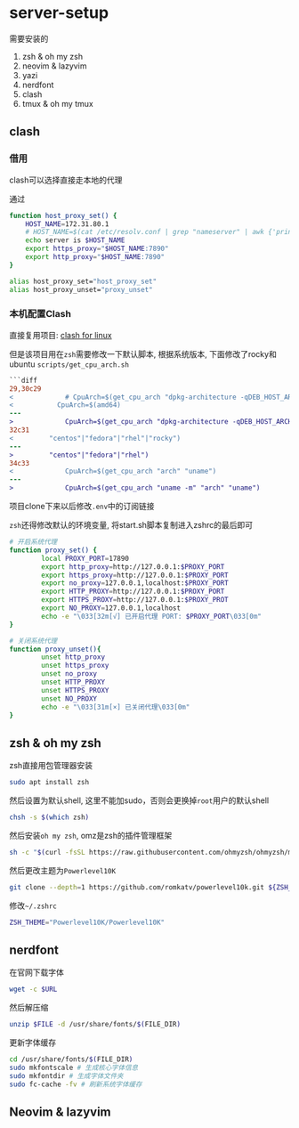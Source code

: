 # server-setup

需要安装的

1. zsh & oh my zsh
2. neovim & lazyvim
3. yazi
4. nerdfont
5. clash
6. tmux & oh my tmux

## clash

### 借用

clash可以选择直接走本地的代理

通过

```bash
function host_proxy_set() {
    HOST_NAME=172.31.80.1
    # HOST_NAME=$(cat /etc/resolv.conf | grep "nameserver" | awk {'print $2'})
    echo server is $HOST_NAME
    export https_proxy="$HOST_NAME:7890"
    export http_proxy="$HOST_NAME:7890"
}

alias host_proxy_set="host_proxy_set"
alias host_proxy_unset="proxy_unset"
```

### 本机配置Clash

直接复用项目: [clash for linux](https://github.com/wnlen/clash-for-linux)

但是该项目用在`zsh`需要修改一下默认脚本, 根据系统版本, 下面修改了rocky和ubuntu
`scripts/get_cpu_arch.sh`

```diff
```diff
29,30c29
<             # CpuArch=$(get_cpu_arch "dpkg-architecture -qDEB_HOST_ARCH_CPU" "dpkg-architecture -qDEB_BUILD_ARCH_CPU" "uname -m")
<           CpuArch=$(amd64)
---
>             CpuArch=$(get_cpu_arch "dpkg-architecture -qDEB_HOST_ARCH_CPU" "dpkg-architecture -qDEB_BUILD_ARCH_CPU" "uname -m")
32c31
<         "centos"|"fedora"|"rhel"|"rocky")
---
>         "centos"|"fedora"|"rhel")
34c33
<             CpuArch=$(get_cpu_arch "arch" "uname")
---
>             CpuArch=$(get_cpu_arch "uname -m" "arch" "uname")
```

项目clone下来以后修改`.env`中的订阅链接

`zsh`还得修改默认的环境变量, 将start.sh脚本复制进入zshrc的最后即可

```Bash
# 开启系统代理
function proxy_set() {
        local PROXY_PORT=17890
        export http_proxy=http://127.0.0.1:$PROXY_PORT
        export https_proxy=http://127.0.0.1:$PROXY_PORT
        export no_proxy=127.0.0.1,localhost:$PROXY_PORT
        export HTTP_PROXY=http://127.0.0.1:$PROXY_PORT
        export HTTPS_PROXY=http://127.0.0.1:$PROXY_PROT
        export NO_PROXY=127.0.0.1,localhost
        echo -e "\033[32m[√] 已开启代理 PORT: $PROXY_PORT\033[0m"
}

# 关闭系统代理
function proxy_unset(){
        unset http_proxy
        unset https_proxy
        unset no_proxy
        unset HTTP_PROXY
        unset HTTPS_PROXY
        unset NO_PROXY
        echo -e "\033[31m[×] 已关闭代理\033[0m"
}
```

## zsh & oh my zsh

zsh直接用包管理器安装

```bash
sudo apt install zsh
```

然后设置为默认shell, 这里不能加sudo，否则会更换掉`root`用户的默认shell

```bash
chsh -s $(which zsh)
```

然后安装`oh my zsh`, omz是zsh的插件管理框架

```Bash
sh -c "$(curl -fsSL https://raw.githubusercontent.com/ohmyzsh/ohmyzsh/master/tools/install.sh)"
```

然后更改主题为`Powerlevel10K`

```Bash
git clone --depth=1 https://github.com/romkatv/powerlevel10k.git ${ZSH_CUSTOM:-$HOME/.oh-my-zsh/custom}/themes/powerlevel10k
```

修改`~/.zshrc`

```zsh
ZSH_THEME="Powerlevel10K/Powerlevel10K"
```

## nerdfont

在官网下载字体

```bash
wget -c $URL
```

然后解压缩

```Bash
unzip $FILE -d /usr/share/fonts/$(FILE_DIR)
```

更新字体缓存

```bash
cd /usr/share/fonts/$(FILE_DIR)
sudo mkfontscale # 生成核心字体信息
sudo mkfontdir # 生成字体文件夹
sudo fc-cache -fv # 刷新系统字体缓存
```

## Neovim & lazyvim
